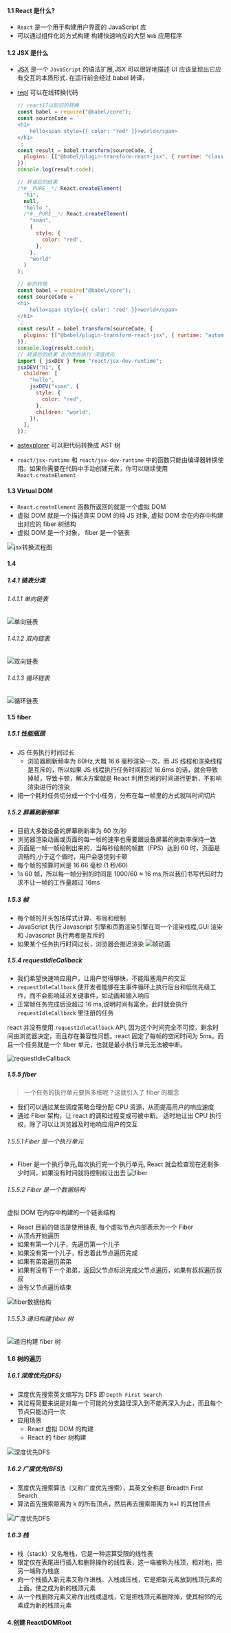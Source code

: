 #### 1.1 React 是什么?

- `React` 是一个用于构建用户界面的 JavaScript 库
- 可以通过组件化的方式构建 构建快速响应的大型 `Web` 应用程序

#### 1.2 JSX 是什么

- [JSX](https://zh-hans.reactjs.org/docs/introducing-jsx.html "jsx简介") 是一个 `JavaScript` 的语法扩展,JSX 可以很好地描述 UI 应该呈现出它应有交互的本质形式. 在运行前会经过 babel 转译，
- [repl](https://babeljs.io/repl "在线转换代码") 可以在线转换代码

  ```js
  // react17以前旧的转换
  const babel = require("@babel/core");
  const sourceCode = `
  <h1>
      hello<span style={{ color: "red" }}>world</span>
  </h1>
  `;
  const result = babel.transform(sourceCode, {
    plugins: [["@babel/plugin-transform-react-jsx", { runtime: "classic" }]],
  });
  console.log(result.code);

  // 转译后的结果
  /*#__PURE__*/ React.createElement(
    "h1",
    null,
    "hello ",
    /*#__PURE__*/ React.createElement(
      "soan",
      {
        style: {
          color: "red",
        },
      },
      "world"
    )
  );
  ```

  ```js
  // 新的转换
  const babel = require("@babel/core");
  const sourceCode = `
  <h1>
      hello<span style={{ color: "red" }}>world</span>
  </h1>
  `;
  const result = babel.transform(sourceCode, {
    plugins: [["@babel/plugin-transform-react-jsx", { runtime: "automatic" }]],
  });
  console.log(result.code);
  // 转译后的结果 由内而外执行 深度优先
  import { jsxDEV } from "react/jsx-dev-runtime";
  jsxDEV("h1", {
    children: [
      "hello",
      jsxDEV("span", {
        style: {
          color: "red",
        },
        children: "world",
      }),
    ],
  });
  ```

- [astexplorer](https://astexplorer.net "astexplorer") 可以把代码转换成 AST 树
- `react/jsx-runtime` 和 `react/jsx-dev-runtime` 中的函数只能由编译器转换使用。如果你需要在代码中手动创建元素，你可以继续使用 `React.createElement`

#### 1.3 Virtual DOM

- `React.createElement` 函数所返回的就是一个虚拟 DOM
- 虚拟 DOM 就是一个描述真实 DOM 的纯 JS 对象, 虚拟 DOM 会在内存中构建出对应的 fiber 树结构
- 虚拟 DOM 是一个对象， fiber 是一个链表

![jsx转换流程图](./images/virutaldom.jpg "jsx转换流程图")

#### 1.4

##### 1.4.1 链表分类

###### 1.4.1.1 单向链表

![单向链表](./images/virutaldom.jpg "单向链表")

###### 1.4.1.2 双向链表

![双向链表](./images/virutaldom.jpg "双向链表")

###### 1.4.1.3 循环链表

![循环链表](./images/virutaldom.jpg "循环链表")

#### 1.5 fiber

##### 1.5.1 性能瓶颈

- JS 任务执行时间过长
  - 浏览器刷新频率为 60Hz,大概 16.6 毫秒渲染一次，而 JS 线程和渲染线程是互斥的，所以如果 JS 线程执行任务时间超过 16.6ms 的话，就会导致掉帧，导致卡顿，解决方案就是 React 利用空闲的时间进行更新，不影响渲染进行的渲染
- 把一个耗时任务切分成一个个小任务，分布在每一帧里的方式就叫时间切片

##### 1.5.2 屏幕刷新频率

- 目前大多数设备的屏幕刷新率为 60 次/秒
- 浏览器渲染动画或页面的每一帧的速率也需要跟设备屏幕的刷新率保持一致
- 页面是一帧一帧绘制出来的，当每秒绘制的帧数（FPS）达到 60 时，页面是流畅的,小于这个值时，用户会感觉到卡顿
- 每个帧的预算时间是 16.66 毫秒 (1 秒/60)
- 1s 60 帧，所以每一帧分到的时间是 1000/60 ≈ 16 ms,所以我们书写代码时力求不让一帧的工作量超过 16ms

##### 1.5.3 帧

- 每个帧的开头包括样式计算、布局和绘制
- JavaScript 执行 Javascript 引擎和页面渲染引擎在同一个渲染线程,GUI 渲染和 Javascript 执行两者是互斥的
- 如果某个任务执行时间过长，浏览器会推迟渲染
  ![帧动画](./images/virutaldom.jpg "jsx转换流程图")

##### 1.5.4 requestIdleCallback

- 我们希望快速响应用户，让用户觉得够快，不能阻塞用户的交互
- `requestIdleCallback` 使开发者能够在主事件循环上执行后台和低优先级工作，而不会影响延迟关键事件，如动画和输入响应
- 正常帧任务完成后没超过 16 ms,说明时间有富余，此时就会执行 `requestIdleCallback` 里注册的任务

react 并没有使用 `requestIdleCallback` API, 因为这个时间完全不可控，剩余时间由浏览器决定，而且存在兼容性问题。react 固定了每帧的空闲时间为 5ms。而且一个任务就是一个 fiber 单元，也就是最小执行单元无法被中断。

![requestIdleCallback](./images/virutaldom.jpg "浏览器空闲时间")

##### 1.5.5 fiber

> 一个任务的执行单元要拆多细呢？这就引入了 fiber 的概念

- 我们可以通过某些调度策略合理分配 CPU 资源，从而提高用户的响应速度
- 通过 Fiber 架构，让 react 的调和过程变成可被中断。 适时地让出 CPU 执行权，除了可以让浏览器及时地响应用户的交互

###### 1.5.5.1 Fiber 是一个执行单元

- Fiber 是一个执行单元,每次执行完一个执行单元, React 就会检查现在还剩多少时间，如果没有时间就将控制权让出去
  ![fiber](./images/virutaldom.jpg "fiber流程图")

###### 1.5.5.2 Fiber 是一个数据结构

虚拟 DOM 在内存中构建的一个链表结构

- React 目前的做法是使用链表, 每个虚拟节点内部表示为一个 Fiber
- 从顶点开始遍历
- 如果有第一个儿子，先遍历第一个儿子
- 如果没有第一个儿子，标志着此节点遍历完成
- 如果有弟弟遍历弟弟
- 如果有没有下一个弟弟，返回父节点标识完成父节点遍历，如果有叔叔遍历叔叔
- 没有父节点遍历结束

![fiber数据结构](./images/virutaldom.jpg "fiber数据结构")

###### 1.5.5.3 递归构建 fiber 树

![递归构建 fiber 树](./images/virutaldom.jpg "递归构建 fiber 树")

#### 1.6 树的遍历

##### 1.6.1 深度优先(DFS)

- 深度优先搜索英文缩写为 DFS 即 `Depth First Search`
- 其过程简要来说是对每一个可能的分支路径深入到不能再深入为止，而且每个节点只能访问一次
- 应用场景
  - React 虚拟 DOM 的构建
  - React 的 fiber 树构建

![深度优先DFS](./images/virutaldom.jpg "深度优先DFS")

##### 1.6.2 广度优先(BFS)

- 宽度优先搜索算法（又称广度优先搜索），其英文全称是 Breadth First Search
- 算法首先搜索距离为 k 的所有顶点，然后再去搜索距离为 k+l 的其他顶点

![广度优先DFS](./images/virutaldom.jpg "广度优先DFS")

##### 1.6.3 栈

- 栈（stack）又名堆栈，它是一种运算受限的线性表
- 限定仅在表尾进行插入和删除操作的线性表，这一端被称为栈顶，相对地，把另一端称为栈底
- 向一个栈插入新元素又称作进栈、入栈或压栈，它是把新元素放到栈顶元素的上面，使之成为新的栈顶元素
- 从一个栈删除元素又称作出栈或退栈，它是把栈顶元素删除掉，使其相邻的元素成为新的栈顶元素



#### 4.创建 ReactDOMRoot
